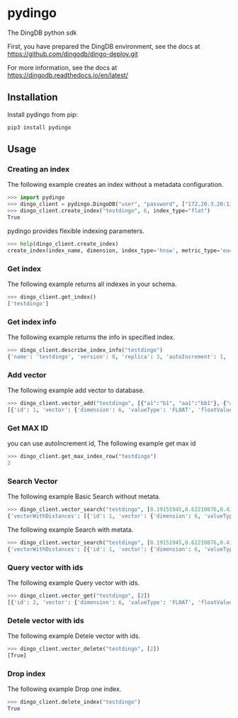 # pydingo
The DingDB python sdk

First, you have prepared the DingDB environment, see the docs at https://github.com/dingodb/dingo-deploy.git

For more information, see the docs at https://dingodb.readthedocs.io/en/latest/

## Installation

Install pydingo from pip:
```shell
pip3 install pydingo
```

## Usage

### Creating an index
The following example creates an index without a metadata configuration. 
```python
>>> import pydingo
>>> dingo_client = pydingo.DingoDB("user", "password", ["172.20.3.20:13000"])
>>> dingo_client.create_index("testdingo", 6, index_type="flat")
True
```
pydingo provides flexible indexing parameters.
```python
>>> help(dingo_client.create_index)
create_index(index_name, dimension, index_type='hnsw', metric_type='euclidean', replicas=3, index_config=None, metadata_config=None, partition_rule=None, auto_id=True)
```

### Get index
The following example returns all indexes in your schema.
```python
>>> dingo_client.get_index()
['testdingo']
```

### Get index info
The following example returns the info in specified index.
```python
>>> dingo_client.describe_index_info("testdingo")
{'name': 'testdingo', 'version': 0, 'replica': 3, 'autoIncrement': 1, 'indexParameter': {'indexType': 'INDEX_TYPE_VECTOR', 'vectorIndexParameter': {'vectorIndexType': 'VECTOR_INDEX_TYPE_FLAT', 'flatParam': {'dimension': 6, 'metricType': 'METRIC_TYPE_L2'}, 'ivfFlatParam': None, 'ivfPqParam': None, 'hnswParam': None, 'diskAnnParam': None}}}
```

### Add vector
The following example add vector to database.
```python
>>> dingo_client.vector_add("testdingo", [{"a1":"b1", "aa1":"bb1"}, {"a1": "b1"}],[[0.19151945,0.62210876,0.43772775,0.7853586,0.77997583,0.2725926], [0.27746424078941345,0.801872193813324,0.9581393599510193,0.8759326338768005,0.35781726241111755,0.5009950995445251]])
[{'id': 1, 'vector': {'dimension': 6, 'valueType': 'FLOAT', 'floatValues': [0.19151945, 0.62210876, 0.43772775, 0.7853586, 0.77997583, 0.2725926], 'binaryValues': []}, 'scalarData': {'a1': {'fieldType': 'STRING', 'fields': [{'data': 'b1'}]}, 'aa1': {'fieldType': 'STRING', 'fields': [{'data': 'bb1'}]}}}, {'id': 2, 'vector': {'dimension': 6, 'valueType': 'FLOAT', 'floatValues': [0.27746424, 0.8018722, 0.95813936, 0.87593263, 0.35781726, 0.5009951], 'binaryValues': []}, 'scalarData': {'a1': {'fieldType': 'STRING', 'fields': [{'data': 'b1'}]}}}]
```

### Get MAX ID
you can use autoIncrement id, The following example get max id
```python
>>> dingo_client.get_max_index_row("testdingo")
2
```

### Search Vector
The following example Basic Search without metata.
```python
>>> dingo_client.vector_search("testdingo", [0.19151945,0.62210876,0.43772775,0.7853586,0.77997583,0.2725926], 10)
{'vectorWithDistances': [{'id': 1, 'vector': {'dimension': 6, 'valueType': 'FLOAT', 'floatValues': [], 'binaryValues': []}, 'scalarData': {'a1': {'fieldType': 'STRING', 'fields': [{'data': 'b1'}]}, 'aa1': {'fieldType': 'STRING', 'fields': [{'data': 'bb1'}]}}, 'distance': 0.0}, {'id': 2, 'vector': {'dimension': 6, 'valueType': 'FLOAT', 'floatValues': [], 'binaryValues': []}, 'scalarData': {'a1': {'fieldType': 'STRING', 'fields': [{'data': 'b1'}]}}, 'distance': 0.5491189}]
```

The following example Search with metata.
```python
>>> dingo_client.vector_search("testdingo", [0.19151945,0.62210876,0.43772775,0.7853586,0.77997583,0.2725926],10, {"meta_expr": {"aa1": "bb1"}})
{'vectorWithDistances': [{'id': 1, 'vector': {'dimension': 6, 'valueType': 'FLOAT', 'floatValues': [], 'binaryValues': []}, 'scalarData': {'aa1': {'fieldType': 'STRING', 'fields': [{'data': 'bb1'}]}, 'a1': {'fieldType': 'STRING', 'fields': [{'data': 'b1'}]}}, 'distance': 0.0}]}
```

### Query vector with ids
The following example Query vector with ids.
```python
>>> dingo_client.vector_get("testdingo", [2])
[{'id': 2, 'vector': {'dimension': 6, 'valueType': 'FLOAT', 'floatValues': [0.27746424, 0.8018722, 0.95813936, 0.87593263, 0.35781726, 0.5009951], 'binaryValues': []}, 'scalarData': {'a1': {'fieldType': 'STRING', 'fields': [{'data': 'b1'}]}}}]
```

### Detele vector with ids
The following example Detele vector with ids.
```python
>>> dingo_client.vector_delete("testdingo", [2])
[True]
```

### Drop index
The following example Drop one index.
```python
>>> dingo_client.delete_index("testdingo")
True
```